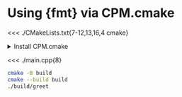 # Using {fmt} via CPM.cmake

<<< ./CMakeLists.txt{7-12,13,16,4 cmake}

<details><summary>Install CPM.cmake</summary>

> ```sh
> mkdir -p cmake
> wget -O cmake/CPM.cmake https://github.com/cpm-cmake/CPM.cmake/releases/latest/download/get_cpm.cmake
> ```

&mdash; [CPM.cmake](https://github.com/cpm-cmake/CPM.cmake)

</details>

<<< ./main.cpp{8}

```sh
cmake -B build
cmake --build build
./build/greet
```
